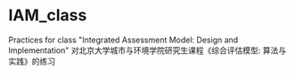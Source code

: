 # IAM_class
Practices for class "Integrated Assessment Model: Design and Implementation"
对北京大学城市与环境学院研究生课程《综合评估模型: 算法与实践》的练习
